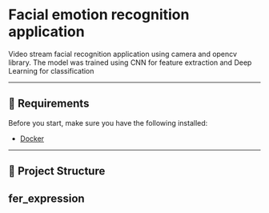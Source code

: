 # Facial emotion recognition application

Video stream facial recognition application using camera and opencv library.
The model was trained using CNN for feature extraction and Deep Learning for classification

---

## 🐍 Requirements

Before you start, make sure you have the following installed:

- [Docker](https://www.docker.com/get-started)

---

## 📁 Project Structure
## fer_expression


